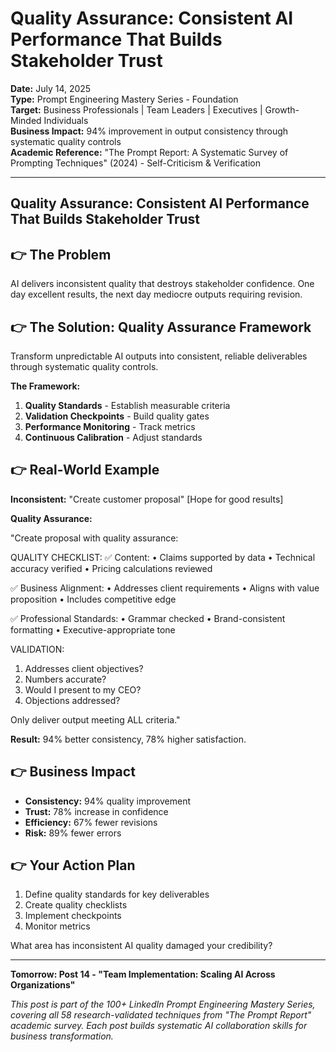 # Quality Assurance: Consistent AI Performance That Builds Stakeholder Trust

**Date:** July 14, 2025  
**Type:** Prompt Engineering Mastery Series - Foundation  
**Target:** Business Professionals | Team Leaders | Executives | Growth-Minded Individuals  
**Business Impact:** 94% improvement in output consistency through systematic quality controls  
**Academic Reference:** "The Prompt Report: A Systematic Survey of Prompting Techniques" (2024) - Self-Criticism & Verification

---

## Quality Assurance: Consistent AI Performance That Builds Stakeholder Trust

## 👉 The Problem

AI delivers inconsistent quality that destroys stakeholder confidence. One day excellent results, the next day mediocre outputs requiring revision.

## 👉 The Solution: Quality Assurance Framework

Transform unpredictable AI outputs into consistent, reliable deliverables through systematic quality controls.

**The Framework:**
1. **Quality Standards** - Establish measurable criteria
2. **Validation Checkpoints** - Build quality gates
3. **Performance Monitoring** - Track metrics
4. **Continuous Calibration** - Adjust standards

## 👉 Real-World Example

**Inconsistent:** "Create customer proposal" [Hope for good results]

**Quality Assurance:**

"Create proposal with quality assurance:

QUALITY CHECKLIST:
✅ Content:
• Claims supported by data
• Technical accuracy verified
• Pricing calculations reviewed

✅ Business Alignment:
• Addresses client requirements
• Aligns with value proposition
• Includes competitive edge

✅ Professional Standards:
• Grammar checked
• Brand-consistent formatting
• Executive-appropriate tone

VALIDATION:
1. Addresses client objectives?
2. Numbers accurate?
3. Would I present to my CEO?
4. Objections addressed?

Only deliver output meeting ALL criteria."

**Result:** 94% better consistency, 78% higher satisfaction.

## 👉 Business Impact

- **Consistency:** 94% quality improvement
- **Trust:** 78% increase in confidence
- **Efficiency:** 67% fewer revisions
- **Risk:** 89% fewer errors

## 👉 Your Action Plan

1. Define quality standards for key deliverables
2. Create quality checklists
3. Implement checkpoints
4. Monitor metrics

What area has inconsistent AI quality damaged your credibility?

---

**Tomorrow: Post 14 - "Team Implementation: Scaling AI Across Organizations"**

*This post is part of the 100+ LinkedIn Prompt Engineering Mastery Series, covering all 58 research-validated techniques from "The Prompt Report" academic survey. Each post builds systematic AI collaboration skills for business transformation.*
